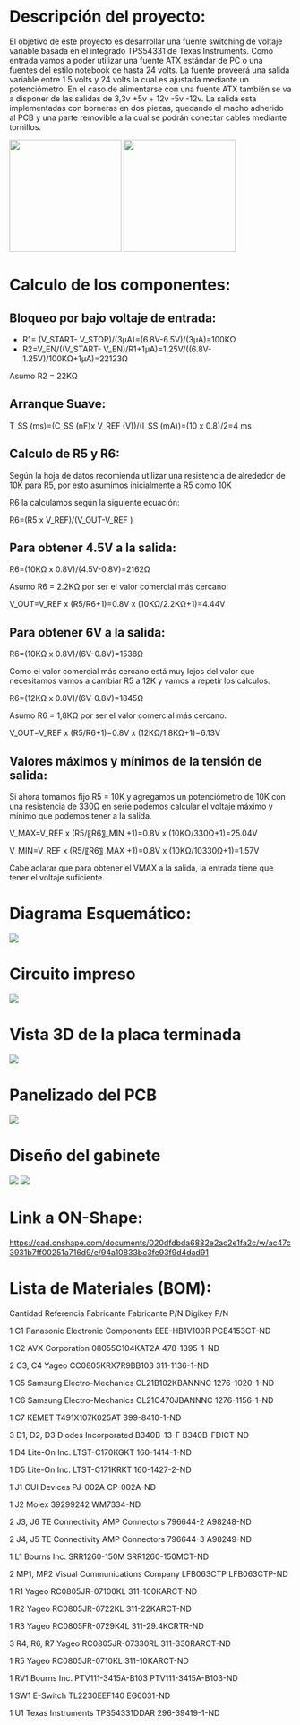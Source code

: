 # Descripción del proyecto:

El objetivo de este proyecto es desarrollar una fuente switching de voltaje variable basada en el integrado TPS54331 de Texas Instruments. Como entrada vamos a poder utilizar una fuente ATX estándar de PC o una fuentes del estilo notebook de hasta 24 volts. La fuente proveerá una salida variable entre 1.5 volts y 24 volts la cual es ajustada mediante un potenciómetro. En el caso de alimentarse con una fuente ATX también se va a disponer de las salidas de 3,3v +5v + 12v -5v -12v.
La salida esta implementadas con borneras en dos piezas, quedando el macho adherido al PCB y una parte removible a la cual se podrán conectar cables mediante tornillos.

<img src="./Informe/bornera1.png" height=200/>
<img src="./Informe/bornera2.png" height=200/>

# Calculo de los componentes:
## Bloqueo por bajo voltaje de entrada:

* R1=  (V_START- V_STOP)/(3µA)=(6.8V-6.5V)/(3µA)=100KΩ
* R2=V_EN/((V_START- V_EN)/R1+1µA)=1.25V/((6.8V-1.25V)/100KΩ+1µA)=22123Ω

Asumo R2 = 22KΩ

## Arranque Suave:

T_SS (ms)=(C_SS (nF)x V_REF (V))/(I_SS (mA))=(10 x 0.8)/2=4 ms

## Calculo de R5 y R6:

Según la hoja de datos recomienda utilizar una resistencia de alrededor de 10K para R5, por esto asumimos inicialmente a R5 como 10K

R6 la calculamos según la siguiente ecuación:

R6=(R5 x V_REF)/(V_OUT-V_REF )

## Para obtener 4.5V a la salida:

R6=(10KΩ x 0.8V)/(4.5V-0.8V)=2162Ω 

Asumo R6 = 2.2KΩ por ser el valor comercial más cercano.

V_OUT=V_REF  x (R5/R6+1)=0.8V x (10KΩ/2.2KΩ+1)=4.44V

## Para obtener 6V a la salida:
R6=(10KΩ x 0.8V)/(6V-0.8V)=1538Ω

Como el valor comercial más cercano está muy lejos del valor que necesitamos vamos a cambiar R5 a 12K y vamos a repetir los cálculos.

R6=(12KΩ x 0.8V)/(6V-0.8V)=1845Ω

Asumo R6 = 1,8KΩ  por ser el valor comercial más cercano.

V_OUT=V_REF  x (R5/R6+1)=0.8V x (12KΩ/1.8KΩ+1)=6.13V

## Valores máximos y mínimos de la tensión de salida:

Si ahora tomamos fijo R5 = 10K y agregamos un potenciómetro de 10K con una resistencia de 330Ω en serie podemos calcular el voltaje máximo y mínimo que podemos tener a la salida.

V_MAX=V_REF  x (R5/〖R6〗_MIN +1)=0.8V x (10KΩ/330Ω+1)=25.04V

V_MIN=V_REF  x (R5/〖R6〗_MAX +1)=0.8V x (10KΩ/10330Ω+1)=1.57V

Cabe aclarar que para obtener el VMAX a la salida, la entrada tiene que tener el voltaje suficiente.

# Diagrama Esquemático:

<img src="./informe/Esquematico.jpg">

# Circuito impreso

<img src="./Informe/PCB.png">

# Vista 3D de la placa terminada

<img src="./Informe/PCB 3D.png">

# Panelizado del PCB

<img src="./Informe/Panelizado.png">

# Diseño del gabinete

<img src=".\Informe\Ensamblaje 3D-1.png">

<img src=".\Informe\Ensamblaje 3D-2.png">

# Link a ON-Shape:

https://cad.onshape.com/documents/020dfdbda6882e2ac2e1fa2c/w/ac47c3931b7ff00251a716d9/e/94a10833bc3fe93f9d4dad91


# Lista de Materiales (BOM):

Cantidad	Referencia	Fabricante	Fabricante P/N	Digikey P/N

1	C1	Panasonic Electronic Components	EEE-HB1V100R	PCE4153CT-ND

1	C2	AVX Corporation	08055C104KAT2A	478-1395-1-ND

2	C3, C4	Yageo	CC0805KRX7R9BB103	311-1136-1-ND

1	C5	Samsung Electro-Mechanics	CL21B102KBANNNC	1276-1020-1-ND

1	C6	Samsung Electro-Mechanics	CL21C470JBANNNC	1276-1156-1-ND

1	C7	KEMET	T491X107K025AT	399-8410-1-ND

3	D1, D2, D3	Diodes Incorporated	B340B-13-F	B340B-FDICT-ND

1	D4	Lite-On Inc.	LTST-C170KGKT	160-1414-1-ND

1	D5	Lite-On Inc.	LTST-C171KRKT	160-1427-2-ND

1	J1	CUI Devices	PJ-002A	CP-002A-ND

1	J2	Molex	39299242	WM7334-ND

2	J3, J6	TE Connectivity AMP Connectors	796644-2	A98248-ND

2	J4, J5	TE Connectivity AMP Connectors	796644-3	A98249-ND

1	L1	Bourns Inc.	SRR1260-150M	SRR1260-150MCT-ND

2	MP1, MP2	Visual Communications Company	LFB063CTP	LFB063CTP-ND

1	R1	Yageo	RC0805JR-07100KL	311-100KARCT-ND

1	R2	Yageo	RC0805JR-0722KL	311-22KARCT-ND

1	R3	Yageo	RC0805FR-0729K4L	311-29.4KCRTR-ND

3	R4, R6, R7	Yageo	RC0805JR-07330RL	311-330RARCT-ND

1	R5	Yageo	RC0805JR-0710KL	311-10KARCT-ND

1	RV1	Bourns Inc.	PTV111-3415A-B103	PTV111-3415A-B103-ND

1	SW1	E-Switch	TL2230EEF140	EG6031-ND

1	U1	Texas Instruments	TPS54331DDAR	296-39419-1-ND
